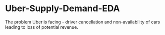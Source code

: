 # Uber-Supply-Demand-EDA
 The problem Uber is facing - driver cancellation and non-availability of cars leading to loss of potential revenue. 
